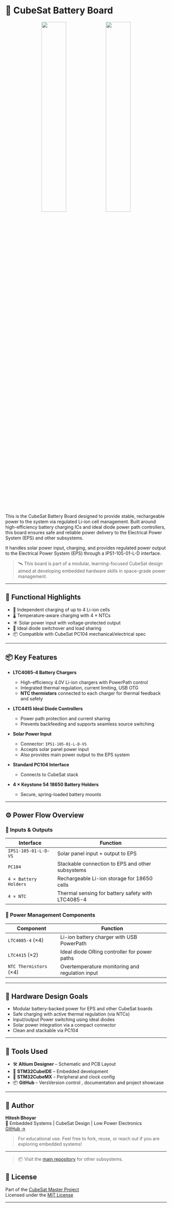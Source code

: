 # 🔋 CubeSat Battery Board

<p align="center">
<img  width="39%" src="https://github.com/hiteshbhoyar03/Cubesat-master/blob/main/Battery%20Board/gallery/battery%20board%20front.png">
<img  width="39%" src="https://github.com/hiteshbhoyar03/Cubesat-master/blob/main/Battery%20Board/gallery/battery%20board%20back.png">
</p>

This is the CubeSat Battery Board designed to provide stable, rechargeable power to the system via regulated Li-ion cell management. Built around high-efficiency battery charging ICs and ideal diode power path controllers, this board ensures safe and reliable power delivery to the Electrical Power System (EPS) and other subsystems.

It handles solar power input, charging, and provides regulated power output to the Electrical Power System (EPS) through a IPS1-105-01-L-D interface.

> 🛰️ This board is part of a modular, learning-focused CubeSat design aimed at developing embedded hardware skills in space-grade power management.

---

## 🧪 Functional Highlights

- 🔋 Independent charging of up to 4 Li-ion cells
- 🌡️ Temperature-aware charging with 4 × NTCs
- ☀️ Solar power input with voltage-protected output
- 🔀 Ideal diode switchover and load sharing
- 📦 Compatible with CubeSat PC104 mechanical/electrical spec

---

## 📦 Key Features


- **LTC4085-4 Battery Chargers**
  - High-efficiency 4.0V Li-ion chargers with PowerPath control
  - Integrated thermal regulation, current limiting, USB OTG
  - **NTC thermistors** connected to each charger for thermal feedback and safety

- **LTC4415 Ideal Diode Controllers**
  - Power path protection and current sharing
  - Prevents backfeeding and supports seamless source switching

- **Solar Power Input**
  - Connector: `IPS1-105-01-L-D-VS`
  - Accepts solar panel power input
  - Also provides main power output to the EPS system

- **Standard PC104 Interface**
  - Connects to CubeSat stack

- **4 × Keystone 54 18650 Battery Holders**
  - Secure, spring-loaded battery mounts

---

## ⚙️ Power Flow Overview

### 🔋 Inputs & Outputs

| Interface              | Function                                             |
|------------------------|------------------------------------------------------|
| `IPS1-105-01-L-D-VS`   | Solar panel input + output to EPS                    |
| `PC104`                | Stackable connection to EPS and other subsystems     |
| `4 × Battery Holders`  | Rechargeable Li-ion storage for 18650 cells          |
| `4 × NTC`              | Thermal sensing for battery safety with LTC4085-4    |

### 🔌 Power Management Components

| Component                  | Function                                         |
|----------------------------|--------------------------------------------------|
| `LTC4085-4` (×4)           | Li-ion battery charger with USB PowerPath        |
| `LTC4415` (×2)             | Ideal diode ORing controller for power paths     |
| `NTC Thermistors` (×4)     | Overtemperature monitoring and regulation input  |

---

## 🧰 Hardware Design Goals

- Modular battery-backed power for EPS and other CubeSat boards
- Safe charging with active thermal regulation (via NTCs)
- Input/output Power switching using ideal diodes
- Solar power integration via a compact connector
- Clean and stackable via PC104

---

## 🔧 Tools Used

- 🛠 **Altium Designer** – Schematic and PCB Layout  
- 🔌 **STM32CubeIDE** – Embedded development
- 🔌 **STM32CubeMX** – Peripheral and clock config  
- 📦 **GitHub** – VersVersion control , documentation and project showcase

---

## 👤 Author

**Hitesh Bhoyar**  
📍 Embedded Systems | CubeSat Design | Low Power Electronics  
[GitHub →](https://github.com/hiteshbhoyar03)
> For educational use. Feel free to fork, reuse, or reach out if you are exploring embedded systems!

---

> 📦 Visit the [main repository](https://github.com/hiteshbhoyar03/Cubesat-master) for other subsystems.

## 📜 License

Part of the [CubeSat Master Project](https://github.com/hiteshbhoyar03/Cubesat-master)  
Licensed under the [MIT License](../LICENSE)

---
